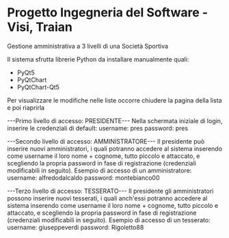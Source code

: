 # Progetto Ingegneria del Software - Visi, Traian
Gestione amministrativa a 3 livelli di una Società Sportiva

Il sistema sfrutta librerie Python da installare manualmente quali:

- PyQt5
- PyQtChart
- PyQtChart-Qt5

Per visualizzare le modifiche nelle liste occorre chiudere la pagina della lista e poi riaprirla

---Primo livello di accesso: PRESIDENTE---
Nella schermata iniziale di login, inserire le credenziali di default:
username: pres
password: pres

---Secondo livello di accesso: AMMINISTRATORE---
Il presidente può inserire nuovi amministratori, i quali potranno accedere al sistema inserendo come username il loro nome + cognome, tutto piccolo e attaccato, e scegliendo la propria password in fase di registrazione (credenziali modificabili in seguito).
Esempio di accesso di un amministratore:
username: alfredodalcaldo 
password: montebianco00

---Terzo livello di accesso: TESSERATO---
Il presidente gli amministratori possono inserire nuovi tesserati, i quali anch'essi potranno accedere al sistema inserendo come username il loro nome + cognome, tutto piccolo e attaccato, e scegliendo la propria password in fase di registrazione (credenziali modificabili in seguito). 
Esempio di accesso di un tesserato:
username: giuseppeverdi
password: Rigoletto88
